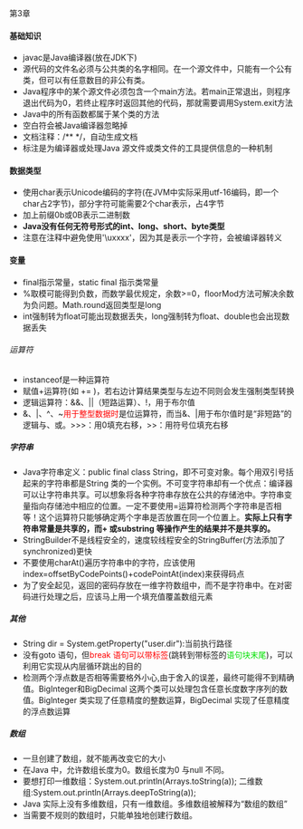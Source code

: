第3章 <br/> 
#### 基础知识
- javac是Java编译器(放在JDK下)
- 源代码的文件名必须与公共类的名字相同。在一个源文件中，只能有一个公有类，但可以有任意数目的非公有类。
- Java程序中的某个源文件必须包含一个main方法。若main正常退出，则程序退出代码为0，若终止程序时返回其他的代码，那就需要调用System.exit方法
- Java中的所有函数都属于某个类的方法
- 空白符会被Java编译器忽略掉
- 文档注释：/** */，自动生成文档
- 标注是为编译器或处理Java 源文件或类文件的工具提供信息的一种机制
#### 数据类型
- 使用char表示Unicode编码的字符(在JVM中实际采用utf-16编码，即一个char占2字节)，部分字符可能需要2个char表示，占4字节
- 加上前缀0b或0B表示二进制数
- **Java没有任何无符号形式的int、long、short、byte类型**
- 注意在注释中避免使用'\uxxxx'，因为其是表示一个字符，会被编译器转义
#### 变量
- final指示常量，static final 指示类常量
- %取模可能得到负数，而数学最优规定，余数>=0，floorMod方法可解决余数为负问题。Math.round返回类型是long
- int强制转为float可能出现数据丢失，long强制转为float、double也会出现数据丢失
###### 运算符
- instanceof是一种运算符
- 赋值+运算符(如 += )，若右边计算结果类型与左边不同则会发生强制类型转换
- 逻辑运算符：&&、||（短路运算）、!，用于布尔值
- &、|、^、~<font color=red>用于整型数据时</font>是位运算符，而当&、|用于布尔值时是“非短路”的逻辑与、或。>>>：用0填充右移，>>：用符号位填充右移
##### 字符串
- Java字符串定义：public final class String，即不可变对象。每个用双引号括起来的字符串都是String 类的一个实例。不可变字符串却有一个优点：编译器可以让字符串共享。可以想象将各种字符串存放在公共的存储池中。字符串变量指向存储池中相应的位置。一定不要使用=运算符检测两个字符串是否相等！这个运算符只能够确定两个字串是否放置在同一个位置上。**实际上只有字符串常量是共享的，而+ 或substring 等操作产生的结果并不是共享的。**
- StringBuilder不是线程安全的，速度较线程安全的StringBuffer(方法添加了synchronized)更快
- 不要使用charAt()遍历字符串中的字符，应该使用 index=offsetByCodePoints()+codePointAt(index)来获得码点
- 为了安全起见，返回的密码存放在一维字符数组中，而不是字符串中。在对密码进行处理之后，应该马上用一个填充值覆盖数组元素
##### 其他
- String dir = System.getProperty("user.dir"):当前执行路径
- 没有goto 语句，但<font color=red>break 语句可以带标签</font>(跳转到带标签的<font color=gren>语句块末尾</font>)，可以利用它实现从内层循环跳出的目的
- 检测两个浮点数是否相等需要格外小心,由于舍入的误差，最终可能得不到精确值。BigInteger和BigDecimal 这两个类可以处理包含任意长度数字序列的数值。Biglnteger 类实现了任意精度的整数运算，BigDecimal 实现了任意精度的浮点数运算
##### 数组
- 一旦创建了数组，就不能再改变它的大小
- 在Java 中，允许数组长度为0。数组长度为0 与null 不同。
- 要想打印一维数组：System.out.println(Arrays.toString(a)); 二维数组:System.out.println(Arrays.deepToString(a));
- Java 实际上没有多维数组，只有一维数组。多维数组被解释为“数组的数组”
- 当需要不规则的数组时，只能单独地创建行数组。












